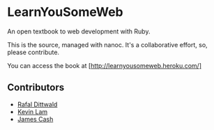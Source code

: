 LearnYouSomeWeb
===============

An open textbook to web development with Ruby.

This is the source, managed with nanoc. It's a collaborative effort, so, please contribute.

You can access the book at [http://learnyousomeweb.heroku.com/]

Contributors
------------

  *  [Rafal Dittwald](http://github.com/rafd)
  *  [Kevin Lam](http://github.com/kevincvlam) 
  *  [James Cash](http://github.com/jamesnvc)
  
  

